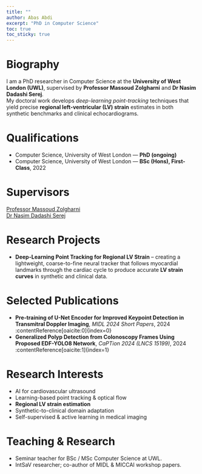 ```yaml
---
title: ""
author: Abas Abdi
excerpt: "PhD in Computer Science"
toc: true
toc_sticky: true
---
```


# Biography

I am a PhD researcher in Computer Science at the **University of West London (UWL)**, supervised by **Professor Massoud Zolgharni** and **Dr Nasim Dadashi Serej**.  
My doctoral work develops *deep-learning point-tracking* techniques that yield precise **regional left-ventricular (LV) strain** estimates in both synthetic benchmarks and clinical echocardiograms.

# Qualifications
- Computer Science, University of West London — **PhD (ongoing)**
- Computer Science, University of West London — **BSc (Hons), First-Class**, 2022

# Supervisors
[Professor Massoud Zolgharni](https://www.uwl.ac.uk/staff/massoud-zolgharni)  
[Dr Nasim Dadashi Serej](https://www.uwl.ac.uk/staff/nasim-dadashi-serej)

# Research Projects
- **Deep-Learning Point Tracking for Regional LV Strain** – creating a lightweight, coarse-to-fine neural tracker that follows myocardial landmarks through the cardiac cycle to produce accurate **LV strain curves** in synthetic and clinical data.

# Selected Publications
- **Pre-training of U-Net Encoder for Improved Keypoint Detection in Transmitral Doppler Imaging**, *MIDL 2024 Short Papers*, 2024 :contentReference[oaicite:0]{index=0}  
- **Generalized Polyp Detection from Colonoscopy Frames Using Proposed EDF-YOLO8 Network**, *CaPTion 2024 (LNCS 15199)*, 2024 :contentReference[oaicite:1]{index=1}  

# Research Interests
- AI for cardiovascular ultrasound  
- Learning-based point tracking & optical flow  
- **Regional LV strain estimation**  
- Synthetic-to-clinical domain adaptation  
- Self-supervised & active learning in medical imaging  

# Teaching & Research

- Seminar teacher for BSc / MSc Computer Science at UWL.  
- IntSaV researcher; co-author of MIDL & MICCAI workshop papers.
